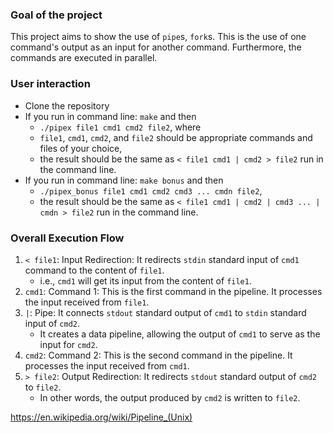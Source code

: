 ### Goal of the project  
This project aims to show the use of `pipe`s, `fork`s. This is the use of one command's output as an input for another command. Furthermore, the commands are executed in parallel.  

### User interaction  
* Clone the repository  
* If you run in command line: `make` and then  
	* `./pipex file1 cmd1 cmd2 file2`, where  
	* `file1`, `cmd1`, `cmd2`, and `file2` should be appropriate commands and files of your choice,  
	* the result should be the same as `< file1 cmd1 | cmd2 > file2` run in the command line.  
* If you run in command line: `make bonus` and then  
	* `./pipex_bonus file1 cmd1 cmd2 cmd3 ... cmdn file2`,  
	* the result should be the same as `< file1 cmd1 | cmd2 | cmd3 ... | cmdn > file2` run in the command line.  

### Overall Execution Flow  
1. `< file1`: Input Redirection: It redirects `stdin` standard input of `cmd1` command to the content of `file1`.  
	* i.e., `cmd1` will get its input from the content of `file1`.  
2. `cmd1`: Command 1: This is the first command in the pipeline. It processes the input received from `file1`.  
3. `|`: Pipe: It connects `stdout` standard output of `cmd1` to `stdin` standard input of `cmd2`.  
	*  It creates a data pipeline, allowing the output of `cmd1` to serve as the input for `cmd2`.  
4. `cmd2`: Command 2: This is the second command in the pipeline. It processes the input received from `cmd1`.  
5. `> file2`: Output Redirection: It redirects `stdout` standard output of `cmd2` to `file2`.  
	*  In other words, the output produced by `cmd2` is written to `file2`.  

<https://en.wikipedia.org/wiki/Pipeline_(Unix)>
